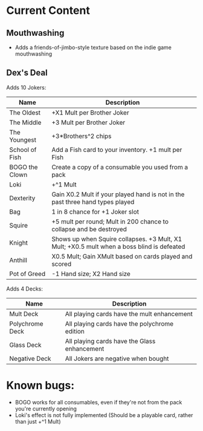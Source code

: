 # Current Content

## Mouthwashing

- Adds a friends-of-jimbo-style texture based on the indie game mouthwashing

## Dex's Deal
Adds 10 Jokers:

| Name           | Description                                                                                |
| -------------- | ------------------------------------------------------------------------------------------ |
| The Oldest     | +X1 Mult per Brother Joker                                                                 |
| The Middle     | +3 Mult per Brother Joker                                                                  |
| The Youngest   | +3\*Brothers^2 chips                                                                       |
| School of Fish | Add a Fish card to your inventory. +1 mult per Fish                                        |
| BOGO the Clown | Create a copy of a consumable you used from a pack                                         |
| Loki           | +^1 Mult                                                                                   |
| Dexterity      | Gain X0.2 Mult if your played hand is not in the past three hand types played              |
| Bag            | 1 in 8 chance for +1 Joker slot                                                            |
| Squire         | +5 mult per round; Mult in 200 chance to collapse and be destroyed                         |
| Knight         | Shows up when Squire collapses. +3 Mult, X1 Mult; +X0.5 mult when a boss blind is defeated |
| Anthill        | X0.5 Mult; Gain XMult based on cards played and scored                                     |
| Pot of Greed   | -1 Hand size; X2 Hand size                                                                 |

Adds 4 Decks:

| Name            | Description                                   |
| --------------- | --------------------------------------------- |
| Mult Deck       | All playing cards have the mult enhancement   |
| Polychrome Deck | All playing cards have the polychrome edition |
| Glass Deck      | All playing cards have the Glass enhancement  |
| Negative Deck   | All Jokers are negative when bought           |

# Known bugs:
- BOGO works for all consumables, even if they're not from the pack you're currently opening
- Loki's effect is not fully implemented (Should be a playable card, rather than just +^1 Mult)